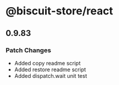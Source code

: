 # @biscuit-store/react

## 0.9.83
### Patch Changes

- Added copy readme script
- Added restore readme script
- Added dispatch.wait unit test